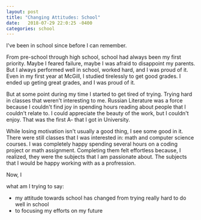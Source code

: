 ```yaml
---
layout: post
title: "Changing Attitudes: School"
date:   2018-07-29 22:0:25 -0400
categories: school
---
```

I've been in school since before I can remember. 

From pre-school through high school, school had always been my first priority. Maybe I feared failure, maybe I was afraid to disappoint my parents. But I always performed well in school, worked hard, and I was proud of it. Even in my first year at McGill, I studied tirelessly to get good grades. I ended up geting great grades, and I was proud of it. 

But at some point during my time I started to get tired of trying. Trying hard in classes that weren't interesting to me. Russian Literature was a force because I couldn't find joy in spending hours reading about people that I couldn't relate to. I could appreciate the beauty of the work, but I couldn't enjoy. That was the first A- that I got in University. 

While losing motivation isn't usually a good thing, I see some good in it. There were still classes that I was interested in: math and computer science courses. I was completely happy spending several hours on a coding project or math assignment. Completing them felt effortless because, I realized, they were the subjects that I am passionate about. The subjects that I would be happy working with as a profression. 

Now, I 


what am I trying to say:
- my attitude towards school has changed from trying really hard to do well in school
- to focusing my efforts on my future